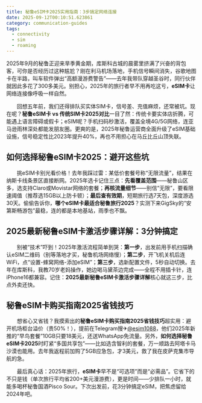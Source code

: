 ```yaml
---
title: 秘鲁eSIM卡2025实用指南：3步搞定网络连接
date: 2025-09-12T00:10:51.623861
category: communication-guides
tags:
  - connectivity
  - sim
  - roaming
---
```


2025年9月的秘鲁正迎来旱季黄金期，库斯科古城的晨雾里挤满了兴奋的背包客，可你是否经历过这种尴尬？刚在利马机场落地，手机信号瞬间消失，谷歌地图卡在半路，叫车软件弹出“高额漫游费警告”——去年我带队穿越圣谷时，同行伙伴就因此多花了300多美元。别担心，2025年的旅行者早不用再吃这亏，**eSIM卡**让网络连接像呼吸一样自然。

　　回想五年前，我们还得排队买实体SIM卡，信号差、充值麻烦，还常被坑。现在呢？**秘鲁eSIM卡 vs 传统SIM卡2025对比**一目了然：传统卡要实体店折腾，可能遇上语言障碍或假卡；eSIM呢？手机扫码秒激活，覆盖全境4G/5G网络，连亚马逊雨林深处都能发朋友圈。更爽的是，2025年秘鲁运营商全面升级了eSIM基础设施，信号稳定性比2023年提升40%，再也不用担心在马丘比丘山顶失联。

## 如何选择秘鲁eSIM卡2025：避开这些坑

　　挑eSIM卡别光看价格！去年我踩过雷：某低价套餐号称“无限流量”，结果在纳斯卡线条景区直接断网。2025年选卡记住三点：**先看覆盖范围**——秘鲁山区多，选支持Claro或Movistar网络的套餐；**再核流量细节**——别信“无限”，要看限速阈值（推荐选15GB以上防卡顿）；**最后查有效期**，短期旅行选7天包，深度游选30天。偷偷告诉你，**哪个eSIM卡最适合秘鲁旅行2025**？实测下来GigSky的“安第斯畅游包”最稳，连的都是本地基站，雨季也不飘。

## 2025最新秘鲁eSIM卡激活步骤详解：3分钟搞定

　　别被“技术”吓到！2025年激活流程简单到哭：**第一步**，出发前用手机扫描确认eSIM二维码（别等落地才买，秘鲁机场网络慢）；**第二步**，开飞机关机后连WiFi，点“设置-蜂窝网络-添加eSIM”；**第三步**，选新配置文件，5秒自动切换。去年在库斯科，我教70岁老妈操作，她边喝马黛茶边完成——全程不用插卡针，连iPhone16都兼容。记住：**2025最新秘鲁eSIM卡激活步骤详解**核心就这三步，比点外卖还快。

## 秘鲁eSIM卡购买指南2025省钱技巧

　　想省心又省钱？我摸索出的**秘鲁eSIM卡购买指南2025省钱技巧**超实用：避开机场柜台溢价（贵50%！），提前在Telegram搜✈[@esim1088](https://t.me/s/esim1088)，他们2025年新推的“早鸟套餐”10GB只要18美元，还送WhatsApp免流量。另外，**如何选择秘鲁eSIM卡2025**时盯紧“多国共享包”——比如选含智利的套餐，万一顺路去阿塔卡马沙漠也能用。去年我返程前加购了5GB应急包，才3美元，救了我在皮萨克集市导航的急。

　　最后真心话：2025年旅行，**eSIM卡**早不是“可选项”而是“必需品”。它省下的不只是钱（单次旅行平均省200+美元漫游费），更是时间——少排队一小时，就能多喝杯秘鲁国酒Pisco Sour。下次出发前，花3分钟搞定eSIM，把焦虑留给2024年吧。